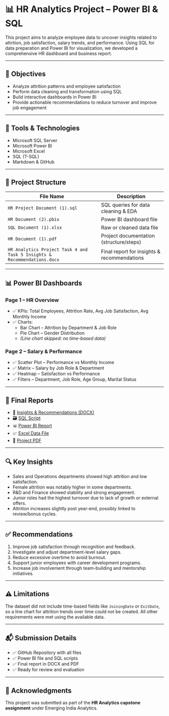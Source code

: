# 📊 HR Analytics Project – Power BI & SQL

This project aims to analyze employee data to uncover insights related to attrition, job satisfaction, salary trends, and performance. Using SQL for data preparation and Power BI for visualization, we developed a comprehensive HR dashboard and business report.

---

## 🎯 Objectives

- Analyze attrition patterns and employee satisfaction
- Perform data cleaning and transformation using SQL
- Build interactive dashboards in Power BI
- Provide actionable recommendations to reduce turnover and improve job engagement

---

## 🧰 Tools & Technologies

- Microsoft SQL Server
- Microsoft Power BI
- Microsoft Excel
- SQL (T-SQL)
- Markdown & GitHub

---

## 📁 Project Structure

| File Name | Description |
|----------|-------------|
| `HR Project Document (1).sql` | SQL queries for data cleaning & EDA |
| `HR Document (2).pbix` | Power BI dashboard file |
| `SQL Document (1).xlsx` | Raw or cleaned data file |
| `HR Document (1).pdf` | Project documentation (structure/steps) |
| `HR Analytics Project Task 4 and Task 5 Insights & Recommendations.docx` | Final report for insights & recommendations |

---

## 📊 Power BI Dashboards

### Page 1 – HR Overview

- ✅ KPIs: Total Employees, Attrition Rate, Avg Job Satisfaction, Avg Monthly Income
- ✅ Charts: 
  - Bar Chart – Attrition by Department & Job Role
  - Pie Chart – Gender Distribution
  - *(Line chart skipped: no time-based data)*

### Page 2 – Salary & Performance

- ✅ Scatter Plot – Performance vs Monthly Income  
- ✅ Matrix – Salary by Job Role & Department  
- ✅ Heatmap – Satisfaction vs Performance  
- ✅ Filters – Department, Job Role, Age Group, Marital Status

---

## 📄 Final Reports

- 📝 [Insights & Recommendations (DOCX)](HR%20Analytics%20Project%20Task%204%20and%20Task%205%20Insights%20%26%20Recommendations.docx)
- 🗃️ [SQL Script](HR%20Project%20Document%20(1).sql)
- 📊 [Power BI Report](HR%20Document%20(2).pbix)
- 📈 [Excel Data File](SQL%20Document%20(1).xlsx)
- 📘 [Project PDF](HR%20Document%20(1).pdf)

---

## 🔍 Key Insights

- Sales and Operations departments showed high attrition and low satisfaction.
- Female attrition was notably higher in some departments.
- R&D and Finance showed stability and strong engagement.
- Junior roles had the highest turnover due to lack of growth or external offers.
- Attrition increases slightly post year-end, possibly linked to review/bonus cycles.

---

## ✅ Recommendations

1. Improve job satisfaction through recognition and feedback.
2. Investigate and adjust department-level salary gaps.
3. Reduce excessive overtime to avoid burnout.
4. Support junior employees with career development programs.
5. Increase job involvement through team-building and mentorship initiatives.

---

## ⚠️ Limitations

The dataset did not include time-based fields like `JoiningDate` or `ExitDate`, so a line chart for attrition trends over time could not be created. All other requirements were met using the available data.

---

## 📬 Submission Details

- ✅ GitHub Repository with all files
- ✅ Power BI file and SQL scripts
- ✅ Final report in DOCX and PDF
- ✅ Ready for review and evaluation

---

## 🙌 Acknowledgments

This project was submitted as part of the **HR Analytics capstone assignment** under Emerging India Analytics.
